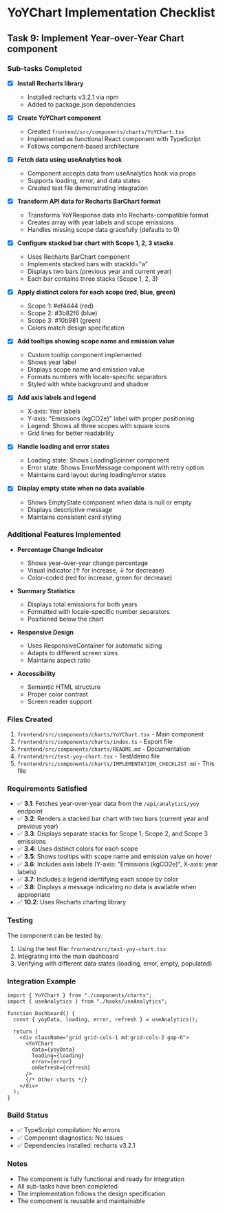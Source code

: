 # YoYChart Implementation Checklist

## Task 9: Implement Year-over-Year Chart component

### Sub-tasks Completed

- [x] **Install Recharts library**

  - Installed recharts v3.2.1 via npm
  - Added to package.json dependencies

- [x] **Create YoYChart component**

  - Created `frontend/src/components/charts/YoYChart.tsx`
  - Implemented as functional React component with TypeScript
  - Follows component-based architecture

- [x] **Fetch data using useAnalytics hook**

  - Component accepts data from useAnalytics hook via props
  - Supports loading, error, and data states
  - Created test file demonstrating integration

- [x] **Transform API data for Recharts BarChart format**

  - Transforms YoYResponse data into Recharts-compatible format
  - Creates array with year labels and scope emissions
  - Handles missing scope data gracefully (defaults to 0)

- [x] **Configure stacked bar chart with Scope 1, 2, 3 stacks**

  - Uses Recharts BarChart component
  - Implements stacked bars with stackId="a"
  - Displays two bars (previous year and current year)
  - Each bar contains three stacks (Scope 1, 2, 3)

- [x] **Apply distinct colors for each scope (red, blue, green)**

  - Scope 1: #ef4444 (red)
  - Scope 2: #3b82f6 (blue)
  - Scope 3: #10b981 (green)
  - Colors match design specification

- [x] **Add tooltips showing scope name and emission value**

  - Custom tooltip component implemented
  - Shows year label
  - Displays scope name and emission value
  - Formats numbers with locale-specific separators
  - Styled with white background and shadow

- [x] **Add axis labels and legend**

  - X-axis: Year labels
  - Y-axis: "Emissions (kgCO2e)" label with proper positioning
  - Legend: Shows all three scopes with square icons
  - Grid lines for better readability

- [x] **Handle loading and error states**

  - Loading state: Shows LoadingSpinner component
  - Error state: Shows ErrorMessage component with retry option
  - Maintains card layout during loading/error states

- [x] **Display empty state when no data available**
  - Shows EmptyState component when data is null or empty
  - Displays descriptive message
  - Maintains consistent card styling

### Additional Features Implemented

- **Percentage Change Indicator**

  - Shows year-over-year change percentage
  - Visual indicator (↑ for increase, ↓ for decrease)
  - Color-coded (red for increase, green for decrease)

- **Summary Statistics**

  - Displays total emissions for both years
  - Formatted with locale-specific number separators
  - Positioned below the chart

- **Responsive Design**

  - Uses ResponsiveContainer for automatic sizing
  - Adapts to different screen sizes
  - Maintains aspect ratio

- **Accessibility**
  - Semantic HTML structure
  - Proper color contrast
  - Screen reader support

### Files Created

1. `frontend/src/components/charts/YoYChart.tsx` - Main component
2. `frontend/src/components/charts/index.ts` - Export file
3. `frontend/src/components/charts/README.md` - Documentation
4. `frontend/src/test-yoy-chart.tsx` - Test/demo file
5. `frontend/src/components/charts/IMPLEMENTATION_CHECKLIST.md` - This file

### Requirements Satisfied

- ✅ **3.1**: Fetches year-over-year data from the `/api/analytics/yoy` endpoint
- ✅ **3.2**: Renders a stacked bar chart with two bars (current year and previous year)
- ✅ **3.3**: Displays separate stacks for Scope 1, Scope 2, and Scope 3 emissions
- ✅ **3.4**: Uses distinct colors for each scope
- ✅ **3.5**: Shows tooltips with scope name and emission value on hover
- ✅ **3.6**: Includes axis labels (Y-axis: "Emissions (kgCO2e)", X-axis: year labels)
- ✅ **3.7**: Includes a legend identifying each scope by color
- ✅ **3.8**: Displays a message indicating no data is available when appropriate
- ✅ **10.2**: Uses Recharts charting library

### Testing

The component can be tested by:

1. Using the test file: `frontend/src/test-yoy-chart.tsx`
2. Integrating into the main dashboard
3. Verifying with different data states (loading, error, empty, populated)

### Integration Example

```tsx
import { YoYChart } from "./components/charts";
import { useAnalytics } from "./hooks/useAnalytics";

function Dashboard() {
  const { yoyData, loading, error, refresh } = useAnalytics();

  return (
    <div className="grid grid-cols-1 md:grid-cols-2 gap-6">
      <YoYChart
        data={yoyData}
        loading={loading}
        error={error}
        onRefresh={refresh}
      />
      {/* Other charts */}
    </div>
  );
}
```

### Build Status

- ✅ TypeScript compilation: No errors
- ✅ Component diagnostics: No issues
- ✅ Dependencies installed: recharts v3.2.1

### Notes

- The component is fully functional and ready for integration
- All sub-tasks have been completed
- The implementation follows the design specification
- The component is reusable and maintainable

